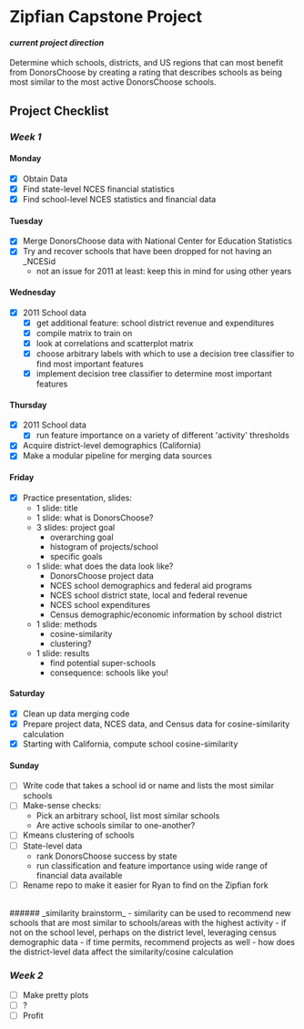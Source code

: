 Zipfian Capstone Project
===

#### _current project direction_
Determine which schools, districts, and US regions that can most benefit from DonorsChoose by creating a rating that describes schools as being most similar to the most active DonorsChoose schools.

## Project Checklist

### _Week 1_

#### Monday
- [x] Obtain Data
- [x] Find state-level NCES financial statistics
- [x] Find school-level NCES statistics and financial data

#### Tuesday
- [x] Merge DonorsChoose data with National Center for Education Statistics
- [x] Try and recover schools that have been dropped for not having an \_NCESid
  * not an issue for 2011 at least: keep this in mind for using other years

#### Wednesday
- [x] 2011 School data
  * [x] get additional feature: school district revenue and expenditures
  * [x] compile matrix to train on
  * [x] look at correlations and scatterplot matrix
  * [x] choose arbitrary labels with which to use a decision tree classifier to find most important features
  * [x] implement decision tree classifier to determine most important features

#### Thursday
- [x] 2011 School data
  * [x] run feature importance on a variety of different 'activity' thresholds
- [x] Acquire district-level demographics (California)
- [x] Make a modular pipeline for merging data sources

#### Friday
- [x] Practice presentation, slides:
  * 1 slide: title
  * 1 slide: what is DonorsChoose?
  * 3 slides: project goal 
    * overarching goal
    * histogram of projects/school
    * specific goals
  * 1 slide: what does the data look like?
    * DonorsChoose project data
    * NCES school demographics and federal aid programs
    * NCES school district state, local and federal revenue
    * NCES school expenditures
    * Census demographic/economic information by school district
  * 1 slide: methods
    * cosine-similarity
    * clustering?
  * 1 slide: results
    * find potential super-schools
    * consequence: schools like you!

#### Saturday
- [x] Clean up data merging code
- [x] Prepare project data, NCES data, and Census data for cosine-similarity calculation
- [x] Starting with California, compute school cosine-similarity

#### Sunday
- [ ] Write code that takes a school id or name and lists the most similar schools
- [ ] Make-sense checks:
  * Pick an arbitrary school, list most similar schools 
  * Are active schools similar to one-another?
- [ ] Kmeans clustering of schools
- [ ] State-level data
  * rank DonorsChoose success by state
  * run classification and feature importance using wide range of financial data available
- [ ] Rename repo to make it easier for Ryan to find on the Zipfian fork

</br>
###### _similarity brainstorm_
- similarity can be used to recommend new schools that are most similar to schools/areas with the highest activity
- if not on the school level, perhaps on the district level, leveraging census demographic data
- if time permits, recommend projects as well
- how does the district-level data affect the similarity/cosine calculation
</br>


### _Week 2_

- [ ] Make pretty plots
- [ ] ?
- [ ] Profit
